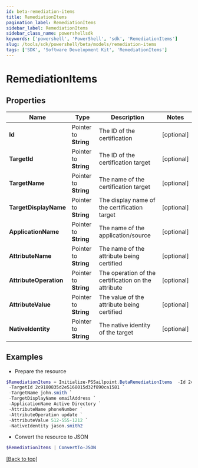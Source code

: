 ```yaml
---
id: beta-remediation-items
title: RemediationItems
pagination_label: RemediationItems
sidebar_label: RemediationItems
sidebar_class_name: powershellsdk
keywords: ['powershell', 'PowerShell', 'sdk', 'RemediationItems'] 
slug: /tools/sdk/powershell/beta/models/remediation-items
tags: ['SDK', 'Software Development Kit', 'RemediationItems']
---
```



# RemediationItems

## Properties

Name | Type | Description | Notes
------------ | ------------- | ------------- | -------------
**Id** |  Pointer to **String** | The ID of the certification | [optional] 
**TargetId** |  Pointer to **String** | The ID of the certification target | [optional] 
**TargetName** |  Pointer to **String** | The name of the certification target | [optional] 
**TargetDisplayName** |  Pointer to **String** | The display name of the certification target | [optional] 
**ApplicationName** |  Pointer to **String** | The name of the application/source | [optional] 
**AttributeName** |  Pointer to **String** | The name of the attribute being certified | [optional] 
**AttributeOperation** |  Pointer to **String** | The operation of the certification on the attribute | [optional] 
**AttributeValue** |  Pointer to **String** | The value of the attribute being certified | [optional] 
**NativeIdentity** |  Pointer to **String** | The native identity of the target | [optional] 

## Examples

- Prepare the resource
```powershell
$RemediationItems = Initialize-PSSailpoint.BetaRemediationItems  -Id 2c9180835d2e5168015d32f890ca1581 `
 -TargetId 2c9180835d2e5168015d32f890ca1581 `
 -TargetName john.smith `
 -TargetDisplayName emailAddress `
 -ApplicationName Active Directory `
 -AttributeName phoneNumber `
 -AttributeOperation update `
 -AttributeValue 512-555-1212 `
 -NativeIdentity jason.smith2
```

- Convert the resource to JSON
```powershell
$RemediationItems | ConvertTo-JSON
```


[[Back to top]](#) 

